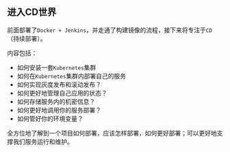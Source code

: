 ## 进入CD世界

前面部署了`Docker + Jenkins`，并走通了构建镜像的流程，接下来将专注于`CD`（持续部署）。

内容包括：

* 如何安装一套`Kubernetes`集群
* 如何在`Kubernetes`集群内部署自己的服务
* 如何实现灰度发布和滚动发布？
* 如何更好地管理自己应用的状态？
* 如何存储服务内的机密信息？
* 如何更好地调用你的服务部署？
* 如何管好你的环境变量？

全方位地了解到一个项目如何部署，应该怎样部署，如何更好部署；可以更好地支撑我们服务运行和维护。

